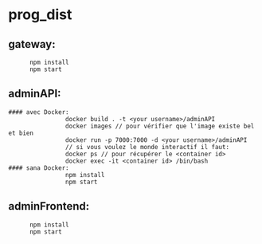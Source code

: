 # prog_dist

## gateway:
          npm install 
          npm start

## adminAPI:
    #### avec Docker:
                    docker build . -t <your username>/adminAPI
                    docker images // pour vérifier que l'image existe bel et bien 
                    docker run -p 7000:7000 -d <your username>/adminAPI
                    // si vous voulez le monde interactif il faut:
                    docker ps // pour récupérer le <container id>
                    docker exec -it <container id> /bin/bash
    #### sana Docker:
                    npm install 
                    npm start

## adminFrontend:
          npm install 
          npm start 
